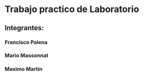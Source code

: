 # Trabajo practico de Laboratorio

## Integrantes: 
  ### Francisco Palena
  ### Mario Massonnat
  ### Maximo Martin

